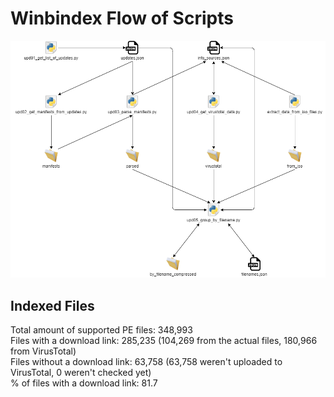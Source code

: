 # Winbindex Flow of Scripts

![winbindex-scripts-flow.png](winbindex-scripts-flow.png)

## Indexed Files

<!--FileStats-->
Total amount of supported PE files: 348,993  
Files with a download link: 285,235 (104,269 from the actual files, 180,966 from VirusTotal)  
Files without a download link: 63,758 (63,758 weren't uploaded to VirusTotal, 0 weren't checked yet)  
% of files with a download link: 81.7  
<!--/FileStats-->
